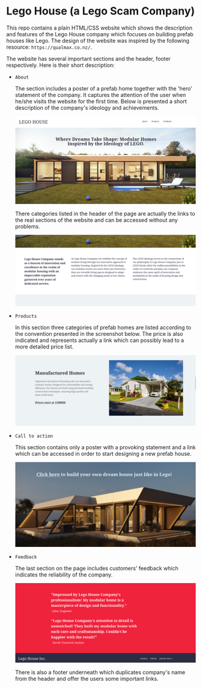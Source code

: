 # Lego House (a Lego Scam Company)

This repo contains a plain HTML/CSS website which shows the description and features of the Lego House company which focuses on building prefab houses like Lego. The design of the website was inspired by the following resource: `https://qualmax.co.nz/`.

The website has several important sections and the header, footer respectively. Here is their short description:

* `About`

    The section includes a poster of a prefab home together with the 'hero' statement of the company. It captures the attention of the user when he/she visits the website for the first time. Below is presented a short description of the company's ideology and achievements.

    ![](screenshots/about-capture.png)

    There categories listed in the header of the page are actually the links to the real sections of the website and can be accessed without any problems.

    ![](screenshots/about-info.png)

* `Products`

    In this section three categories of prefab homes are listed according to the convention presented in the screenshot below. The price is also indicated and represents actually a link which can possibly lead to a more detailed price list.

    ![](screenshots/product-price.png)

* `Call to action`

    This section contains only a poster with a provoking statement and a link which can be accessed in order to start designing a new prefab house.

    ![](screenshots/call-to-action.png)

* `Feedback`

    The last section on the page includes customers' feedback which indicates the reliability of the company.

    ![](screenshots/feedback.png)

    There is also a footer underneath which duplicates company's name from the header and offer the users some important links.
